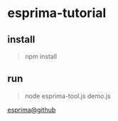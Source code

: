 # esprima-tutorial

## install

> npm install

## run

> node esprima-tool.js demo.js


[esprima@github](https://github.com/jquery/esprima)
